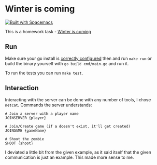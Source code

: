 # Winter is coming

[![Built with Spacemacs](https://cdn.rawgit.com/syl20bnr/spacemacs/442d025779da2f62fc86c2082703697714db6514/assets/spacemacs-badge.svg)](http://spacemacs.org)


This is a homework task - [Winter is coming](https://github.com/mysteriumnetwork/winter-is-coming)

## Run 

Make sure your go install is [correctly configured](https://golang.org/doc/install#testing) then and run `make run` or build the binary yourself with `go build cmd/main.go` and run it.

To run the tests you can run `make test`.

## Interaction

Interacting with the server can be done with any number of tools, I chose `netcat`.
Commands the server understands:

```
# Join a server with a player name 
JOINSERVER {player}
```

```
# Join/Create game (if a doesn't exist, it'll get created)
JOINGAME {gameName}
```

```
# Shoot the zombie 
SHOOT {shoot}
```

I deviated a little bit from the given example, as it said itself that the given communication
is just an example. This made more sense to me.
